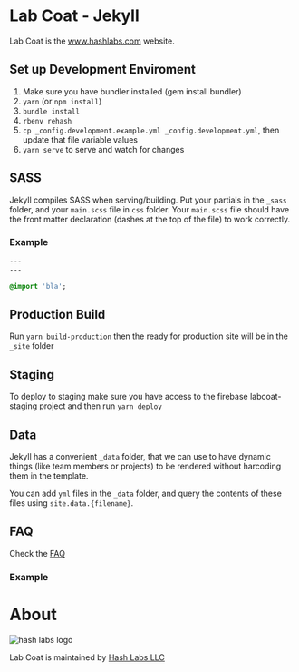 # Lab Coat - Jekyll

Lab Coat is the www.hashlabs.com website.

## Set up Development Enviroment

1. Make sure you have bundler installed (gem install bundler)
2. `yarn` (or `npm install`)
3. `bundle install`
4. `rbenv rehash`
5. `cp _config.development.example.yml _config.development.yml`, then update that file variable values
5. `yarn serve` to serve and watch for changes

## SASS

Jekyll compiles SASS when serving/building. Put your partials in the `_sass` folder, and your `main.scss` file in `css` folder. Your `main.scss` file should have the front matter declaration (dashes at the top of the file) to work correctly.

### Example

```sass
---
---

@import 'bla';
```

## Production Build

Run `yarn build-production` then the ready for production site will be in the `_site` folder

## Staging

To deploy to staging make sure you have access to the firebase labcoat-staging project and then run `yarn deploy`

## Data

Jekyll has a convenient `_data` folder, that we can use to have dynamic
things (like team members or projects) to be rendered without harcoding
them in the template.

You can add `yml` files in the `_data` folder, and query the contents of
these files using `site.data.{filename}`.

## FAQ

Check the [FAQ](FAQ.md)

### Example

# About

![hash labs logo](https://www.hashlabs.com/images/hashlabs_logo_horizontal_02.png)

Lab Coat is maintained by [Hash Labs LLC](http://www.hashlabs.com)
